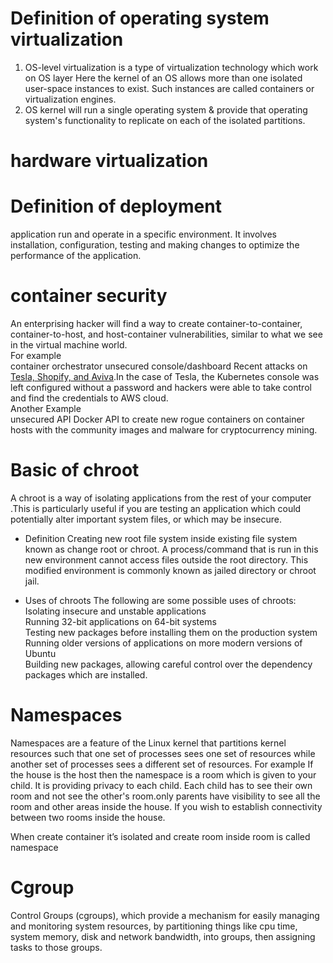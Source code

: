# Definition of operating system virtualization     
1. OS-level virtualization is a type of virtualization technology which work on OS layer Here the kernel of an OS allows more than one isolated user-space instances to exist. Such instances are called containers or virtualization engines.   
2. OS kernel will run a single operating system & provide that operating system's functionality to replicate on each of the isolated partitions.  
  
# hardware virtualization        


# Definition of deployment  
application run and operate in a specific environment. It involves installation, configuration, testing and making changes to optimize the performance of the application. 

# container security   
An enterprising hacker will find a way to create container-to-container, container-to-host, and host-container vulnerabilities,   similar to what we see in the virtual machine world.  
For example    
container orchestrator unsecured console/dashboard Recent attacks on [Tesla, Shopify, and Aviva](https://redlock.io/blog/cryptojacking-tesla).In the case of Tesla, the Kubernetes console was left configured without a password and hackers were able to take control and find the credentials to AWS cloud.   
Another Example   
unsecured API Docker API to create new rogue containers on container hosts with the community images and malware for cryptocurrency mining.  
# Basic of chroot  

A chroot is a way of isolating applications from the rest of your computer .This is particularly useful if you are testing an application which could potentially alter important system files, or which may be insecure.  

 * Definition
Creating new root file system inside existing file system known as change root or chroot. A process/command that is run in this new environment cannot access files outside the root directory. This modified environment is commonly known as jailed directory or chroot jail.  

* Uses of chroots
The following are some possible uses of chroots:   
Isolating insecure and unstable applications    
Running 32-bit applications on 64-bit systems    
Testing new packages before installing them on the production system    
Running older versions of applications on more modern versions of Ubuntu    
Building new packages, allowing careful control over the dependency packages which are installed.     
       
# Namespaces
Namespaces are a feature of the Linux kernel that partitions kernel resources such that one set of processes sees one set of resources while another set of processes sees a different set of resources. 
For example 
If the house is the host then the namespace is a room which is given to your child. It is providing privacy to each child. Each child has to see their own room and not see the other's room.only parents have visibility to see all the room and other areas inside the house. If you wish to establish connectivity between two rooms inside the house. 

When create container it’s isolated and create room inside room is called namespace 
  
 # Cgroup 
Control Groups (cgroups), which provide a mechanism for easily managing and monitoring system resources, by partitioning things like cpu time, system memory, disk and network bandwidth, into groups, then assigning tasks to those groups.

